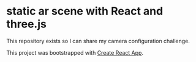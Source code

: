# static ar scene with React and three.js

This repository exists so I can share my camera configuration challenge.

This project was bootstrapped with [Create React App](https://github.com/facebook/create-react-app).
